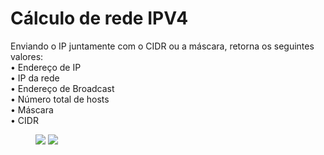 <h1>Cálculo de rede IPV4</h1>
<p>
    Enviando o IP juntamente com o CIDR ou a máscara, retorna os seguintes valores:<br>
    • Endereço de IP<br>• IP da rede<br>• Endereço de Broadcast<br>• Número total de hosts<br>• Máscara<br>• CIDR
</p>


<figure>
  <img src="img1.jpg">
  <img src="img2.jpg">
</figure>

